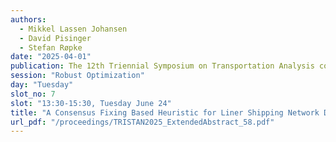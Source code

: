 ```yaml
---
authors:
  - Mikkel Lassen Johansen
  - David Pisinger
  - Stefan Røpke
date: "2025-04-01"
publication: The 12th Triennial Symposium on Transportation Analysis conference
session: "Robust Optimization"
day: "Tuesday"
slot_no: 7
slot: "13:30-15:30, Tuesday June 24"
title: "A Consensus Fixing Based Heuristic for Liner Shipping Network Design with Stochastic Demands"
url_pdf: "/proceedings/TRISTAN2025_ExtendedAbstract_58.pdf"
---
```

